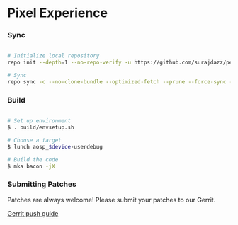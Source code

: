 # Pixel Experience #

### Sync ###

```bash

# Initialize local repository
repo init --depth=1 --no-repo-verify -u https://github.com/surajdazz/pe-manifest.git --git-lfs -b thirteen-plus

# Sync
repo sync -c --no-clone-bundle --optimized-fetch --prune --force-sync -j$(nproc --all)
```

### Build ###

```bash

# Set up environment
$ . build/envsetup.sh

# Choose a target
$ lunch aosp_$device-userdebug

# Build the code
$ mka bacon -jX
```

### Submitting Patches ###

Patches are always welcome! Please submit your patches to our Gerrit.

[Gerrit push guide](https://wiki.pixelexperience.org/help/submit-patch/)
